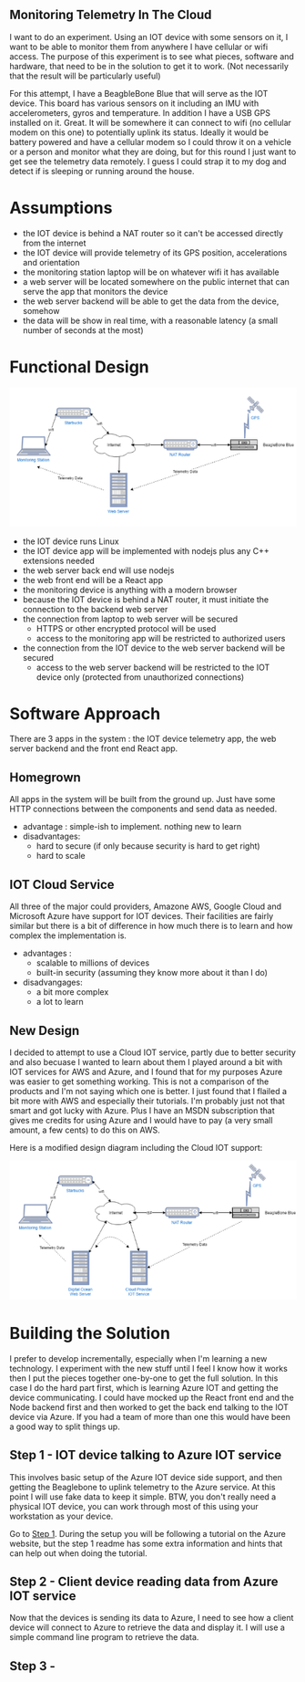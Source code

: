 Monitoring Telemetry In The Cloud
----------------------------------

I want to do an experiment. Using an IOT device with some sensors on it, I want to be able to monitor them
from anywhere I have cellular or wifi access. The purpose of this experiment is to see what pieces, software and hardware, 
that need to be in the solution to get it to work. (Not necessarily that the result will be particularly useful)

For this attempt, I have a BeagbleBone Blue that will serve as the IOT device.
This board has various sensors on it including an IMU with accelerometers,
gyros and temperature. In addition I have a USB GPS installed on it. Great. It will be somewhere it can
connect to wifi (no cellular modem on this one) to potentially uplink its status. Ideally it would be battery powered
and have a cellular modem so I could throw it on a vehicle or a person and monitor what they are doing,  but for this
round I just want to get see the telemetry data remotely. I guess I could strap it to my dog and detect if is 
sleeping or running around the house. 

# Assumptions
 - the IOT device is behind a NAT router so it can't be accessed directly from the internet
 - the IOT device will provide telemetry of its GPS position, accelerations and orientation 
 - the monitoring station laptop will be on whatever wifi it has available
 - a web server will be located somewhere on the public internet that can serve the app that monitors the device
 - the web server backend will be able to get the data from the device, somehow
 - the data will be show in real time, with a reasonable latency (a small number of seconds at the most)
 

# Functional Design

![alt text](./iot-experiment.png "IOT Experiment Design")

- the IOT device runs Linux
- the IOT device app will be implemented with nodejs plus any C++ extensions needed
- the web server back end will use nodejs
- the web front end will be a React app
- the monitoring device is anything with a modern browser
- because the IOT device is behind a NAT router, it must initiate the connection to the backend web server
- the connection from laptop to web server will be secured
  - HTTPS or other encrypted protocol will be used
  - access to the monitoring app will be restricted to authorized users
- the connection from the IOT device to the web server backend will be secured
  - access to the web server backend will be restricted to the IOT device only (protected from unauthorized connections)

# Software Approach

There are 3 apps in the system : the IOT device telemetry app, the web server backend and the front end React app.

## Homegrown
   
  All apps in the system will be built from the ground up. Just have some HTTP connections between the components and
  send data as needed. 
   - advantage : simple-ish to implement. nothing new to learn
   - disadvantages:
     - hard to secure (if only because security is hard to get right)
     - hard to scale

## IOT Cloud Service
   
  All three of the major could providers, Amazone AWS, Google Cloud and Microsoft Azure have 
  support for IOT devices. Their facilities are fairly similar but there is a bit of difference
  in how much there is to learn and how complex the implementation is.
  - advantages :
    - scalable to millions of devices
    - built-in security (assuming they know more about it than I do)
  - disadvangages:
    - a bit more complex
    - a lot to learn

## New Design

I decided to attempt to use a Cloud IOT service, partly due to better security and also becuase
I wanted to learn about them 
I played around a bit with IOT services for AWS and Azure, and I found that for my purposes
Azure was easier to get something working. This is not a comparison of the products and I'm
not saying which one is better. I just found that I flailed a bit more with AWS and
especially their tutorials. I'm probably just not that smart and got lucky with Azure. Plus
I have an MSDN subscription that gives me credits for using Azure and I would have to pay
(a very small amount, a few cents) to do this on AWS.

Here is a modified design diagram including the Cloud IOT support:

![alt text](./iot-experiment-2.png "IOT Experiment Design With Cloud") 

# Building the Solution

I prefer to develop incrementally, especially when I'm learning a new technology. I experiment with
the new stuff until I feel I know how it works then I put the pieces together one-by-one to get the full solution.
In this case I do the hard part first, which is learning Azure IOT and getting the device communicating. I could 
have mocked up the React front end and the Node backend first and then worked to get the back end talking to the 
IOT device via Azure. If you had a team of more than one this would have been a good way to split things up.

## Step 1 - IOT device talking to Azure IOT service

This involves basic setup of the Azure IOT device side support, and then getting the Beaglebone to uplink telemetry to the Azure service. 
At this point I will use fake data to keep it simple. BTW, you don't really need a physical IOT device, you can work through most of
this using your workstation as your device.

Go to [Step 1](step1/README.md). During the setup you will be following a tutorial on the Azure website, but the step 1 readme has some extra information and 
hints that can help out when doing the tutorial.

## Step 2 - Client device reading data from Azure IOT service

Now that the devices is sending its data to Azure, I need to see how a client device will connect to Azure
to retrieve the data and display it. I will use a simple command line program to retrieve the data.

## Step 3 - 